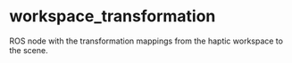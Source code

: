 # workspace_transformation

ROS node with the transformation mappings from the haptic workspace to the scene.